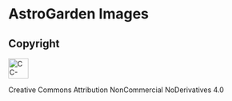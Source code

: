 # AstroGarden Images

## Copyright

<img height="40" src="https://mirrors.creativecommons.org/presskit/buttons/88x31/png/by-nc-nd.png" alt="CC-BY-NC-ND-4.0 Logo" />

Creative Commons Attribution NonCommercial NoDerivatives 4.0
